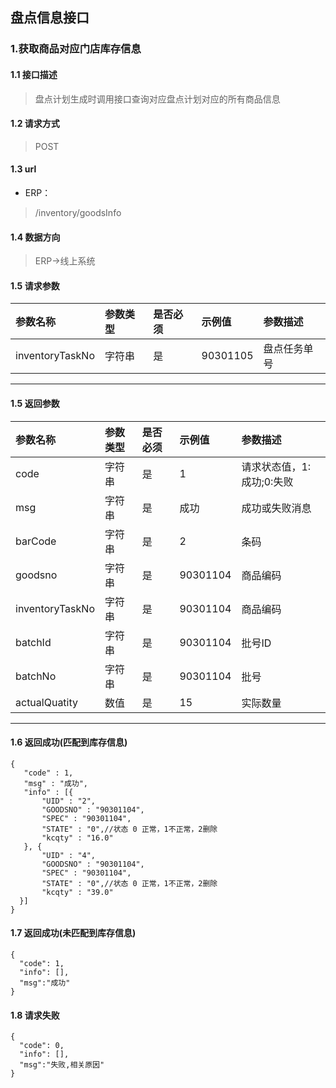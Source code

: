 ## 盘点信息接口
### 1.获取商品对应门店库存信息
#### 1.1 接口描述
> 盘点计划生成时调用接口查询对应盘点计划对应的所有商品信息
#### 1.2 请求方式
> POST
#### 1.3 url
* ERP：
> /inventory/goodsInfo
#### 1.4 数据方向
> ERP->线上系统
#### 1.5 请求参数
| 参数名称 | 参数类型 | 是否必须 | 示例值 | 参数描述  |
| :---         |     :---      |     :--- | :--- | :--- |
| inventoryTaskNo   | 字符串     | 是    | 90301105    | 盘点任务单号 |
--------------------- 
#### 1.5 返回参数
| 参数名称 | 参数类型 | 是否必须 | 示例值 | 参数描述  |
| :---         |     :---      |     :--- | :--- | :--- |
| code   | 字符串     | 是    | 1    | 请求状态值，1:成功;0:失败 |
| msg   | 字符串    | 是    | 成功    | 成功或失败消息 |
| barCode   | 字符串    | 是    | 2    | 条码 |
| goodsno   | 字符串    | 是    |   90301104  | 商品编码 |
| inventoryTaskNo   | 字符串    | 是    |   90301104  | 商品编码 |
| batchId   | 字符串    | 是    |   90301104  | 批号ID |
| batchNo   | 字符串    | 是    |   90301104  | 批号 |
| actualQuatity   | 数值    | 是    |   15  | 实际数量 |

--------------------- 
#### 1.6 返回成功(匹配到库存信息)
 ``` 
{
    "code" : 1,
    "msg" : "成功",
    "info" : [{
        "UID" : "2",
        "GOODSNO" : "90301104",
        "SPEC" : "90301104",
        "STATE" : "0",//状态 0 正常，1不正常，2删除
        "kcqty" : "16.0"
    }, {
        "UID" : "4",
        "GOODSNO" : "90301104",
        "SPEC" : "90301104",
        "STATE" : "0",//状态 0 正常，1不正常，2删除
        "kcqty" : "39.0"
   }]
}
```
#### 1.7 返回成功(未匹配到库存信息)
```
{
  "code": 1,
  "info": [],
  "msg":"成功"
}
```
#### 1.8 请求失败
```
{
  "code": 0,
  "info": [],
  "msg":"失败,相关原因"
}
```

